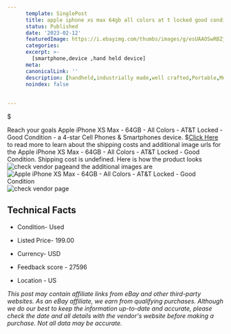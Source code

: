 ```yaml
---
      template: SinglePost
      title: apple iphone xs max 64gb all colors at t locked good condition
      status: Published
      date: '2023-02-12'
      featuredImage: https://i.ebayimg.com/thumbs/images/g/esUAAOSwRBZjofxI/s-l225.jpg
      categories: 
      excerpt: >-
        [smartphone,device ,hand held device]
      meta:
      canonicalLink: ''
      description: [handheld,industrially made,well crafted,Portable,Mobile,Compact,Convenient,Lightweight,Maneuverable,Man-portable,Miniature,Carriable,Hand-held,Light,Holdable,Transportable,Mobile device,Pocket-sized,On-the-go,Wireless,Cordless,Compact size,Convenient size, smartphone,device ,hand held device]
      noindex: false
      
        
---
```

$

Reach your goals Apple iPhone XS Max - 64GB - All Colors - AT&T Locked - Good Condition - a 4-star Cell Phones & Smartphones device.
$[Click Here](https://www.ebay.com/itm/185706117255?hash=item2b3cf27887%3Ag%3AesUAAOSwRBZjofxI&mkevt=1&mkcid=1&mkrid=711-53200-19255-0&campid=%253CePNCampaignId%253E&customid=%253CreferenceId%253E&toolid=10049) to read more to learn about the shipping costs and additional image urls for the Apple iPhone XS Max - 64GB - All Colors - AT&T Locked - Good Condition. Shipping cost is undefined. Here is how the product looks ![check vendor page](https://i.ebayimg.com/thumbs/images/g/esUAAOSwRBZjofxI/s-l225.jpg)and the additional images are![Apple iPhone XS Max - 64GB - All Colors - AT&T Locked - Good Condition](https://i.ebayimg.com/images/g/esUAAOSwRBZjofxI/s-l960.jpg)![check vendor page](https://origin-galleryplus.ebayimg.com/ws/web/185706117255_2_0_1/225x225.jpg,https://origin-galleryplus.ebayimg.com/ws/web/185706117255_3_0_1/225x225.jpg)



 ## Technical Facts 



     
      

 - Condition- Used 


      

 - Listed Price- 199.00 


      

 - Currency- USD 


      

 - Feedback score - 27596 


      

 - Location - US 


      
      

 *_This post may contain affiliate links from eBay and other third-party websites. As an eBay affiliate, we earn from qualifying purchases. Although we do our best to keep the information up-to-date and accurate, please check the date and all details with the vendor's website before making a purchase. Not all data may be accurate._*






